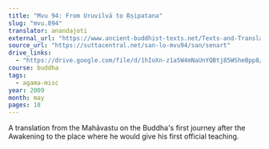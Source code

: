 ```yaml
---
title: "Mvu 94: From Uruvilvā to Ṛṣipatana"
slug: "mvu.094"
translator: anandajoti
external_url: "https://www.ancient-buddhist-texts.net/Texts-and-Translations/Short-Pieces-in-Sanskrit/Uruvilvato-Rsipatanam.htm"
source_url: "https://suttacentral.net/san-lo-mvu94/san/senart"
drive_links: 
  - "https://drive.google.com/file/d/1hIoXn-z1a5W4mNaUnYQBtj85WSheBpp8/view?usp=drivesdk"
course: buddha
tags:
  - agama-misc
year: 2009
month: may
pages: 18
---
```


A translation from the Mahāvastu on the Buddha's first journey after the Awakening to the place where he would give his first official teaching.
